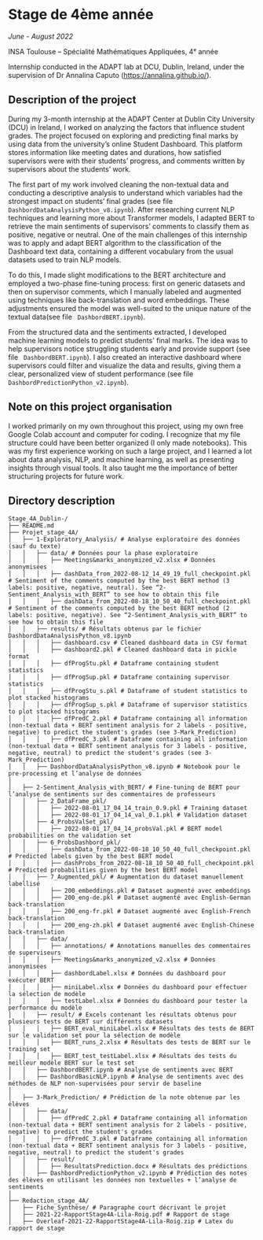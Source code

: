 # Stage de 4ème année 

*June - August 2022*

INSA Toulouse – Spécialité Mathématiques Appliquées, 4ᵉ année

Internship conducted in the ADAPT lab at DCU, Dublin, Ireland, under the supervision of Dr Annalina Caputo (https://annalina.github.io/).

## Description of the project

During my 3-month internship at the ADAPT Center at Dublin City University (DCU) in Ireland, I worked on analyzing the factors that influence student grades. The project focused on exploring and predicting final marks by using data from the university’s online Student Dashboard. This platform stores information like meeting dates and durations, how satisfied supervisors were with their students’ progress, and comments written by supervisors about the students’ work.

The first part of my work involved cleaning the non-textual data and conducting a descriptive analysis to understand which variables had the strongest impact on students’ final grades (see file `DashbordDataAnalysisPython_v8.ipynb`). After researching current NLP techniques and learning more about Transformer models, I adapted BERT to retrieve the main sentiments of supervisors’ comments to classify them as positive, negative or neutral. One of the main challenges of this internship was to apply and adapt BERT algorithm to the classification of the Dashboard text data, containing a different vocabulary from the usual datasets used to train NLP models.

To do this, I made slight modifications to the BERT architecture and employed a two-phase fine-tuning process: first on generic datasets and then on supervisor comments, which I manually labeled and augmented using techniques like back-translation and word embeddings. These adjustments ensured the model was well-suited to the unique nature of the textual data(see file ` DashbordBERT.ipynb`).

From the structured data and the sentiments extracted, I developed machine learning models to predict students' final marks. The idea was to help supervisors notice struggling students early and provide support (see file ` DashbordBERT.ipynb`).
I also created an interactive dashboard where supervisors could filter and visualize the data and results, giving them a clear, personalized view of student performance (see file ` DashbordPredictionPython_v2.ipynb`).


## Note on this project organisation 

I worked primarily on my own throughout this project, using my own free Google Colab account and computer for coding. I recognize that my file structure could have been better organized (I only made notebooks). 
This was my first experience working on such a large project, and I learned a lot about data analysis, NLP, and machine learning, as well as presenting insights through visual tools. It also taught me the importance of better structuring projects for future work.

## Directory description
```
Stage_4A_Dublin-/
├── README.md            
├── Projet_stage_4A/
│   ├── 1-Exploratory_Analysis/ # Analyse exploratoire des données (sauf du texte)
│   │   ├── data/ # Données pour la phase exploratoire 
│   │   │   ├── Meetings&marks_anonymized_v2.xlsx # Données anonymisées 
│   │   │   ├── dashData_from_2022-08-12_14_49_19_full_checkpoint.pkl # Sentiment of the comments computed by the best BERT method (3 labels: positive, negative, neutral). See “2-Sentiment_Analysis_with_BERT” to see how to obtain this file
│   │   │   ├── dashData_from_2022-08-18_10_50_40_full_checkpoint.pkl # Sentiment of the comments computed by the best BERT method (2 labels: positive, negative). See “2-Sentiment_Analysis_with_BERT” to see how to obtain this file
│   │   ├── results/ # Résultats obtenus par le fichier DashbordDataAnalysisPython_v8.ipynb
│   │   │   ├── dashboard.csv # Cleaned dashboard data in CSV format 
│   │   │   ├── dashboard2.pkl # Cleaned dashboard data in pickle format 
│   │   │   ├── dfProgStu.pkl # Dataframe containing student statistics
│   │   │   ├── dfProgSup.pkl # Dataframe containing supervisor statistics
│   │   │   ├── dfProgStu_s.pkl # Dataframe of student statistics to plot stacked histograms
│   │   │   ├── dfProgSup_s.pkl # Dataframe of supervisor statistics to plot stacked histograms
│   │   │   ├── dfPredC_2.pkl # Dataframe containing all information (non-textual data + BERT sentiment analysis for 2 labels - positive, negative) to predict the student's grades (see 3-Mark_Prediction)
│   │   │   ├── dfPredC_3.pkl # Dataframe containing all information (non-textual data + BERT sentiment analysis for 3 labels - positive, negative, neutral) to predict the student's grades (see 3-Mark_Prediction)
│   │   ├── DashbordDataAnalysisPython_v8.ipynb # Notebook pour le pre-processing et l’analyse de données 
│
│   ├── 2-Sentiment_Analysis_with_BERT/ # Fine-tuning de BERT pour l’analyse de sentiments sur des commentaires de professeurs 
│   │   ├── 2_DataFrame_pkl/
│   │   │   ├── 2022-08-01_17_04_14_train_0.9.pkl # Training dataset
│   │   │   ├── 2022-08-01_17_04_14_val_0.1.pkl # Validation dataset 
│   │   ├── 4_ProbsValSet_pkl/
│   │   │   ├── 2022-08-01_17_04_14_probsVal.pkl # BERT model probabilities on the validation set
│   │   ├── 6_ProbsDashbord_pkl/
│   │   │   ├── dashData_from_2022-08-18_10_50_40_full_checkpoint.pkl # Predicted labels given by the best BERT model
│   │   │   ├── dashProbs_from_2022-08-18_10_50_40_full_checkpoint.pkl # Predicted probabilities given by the best BERT model
│   │   ├── 7_Augmented_pkl/ # Augmentation du dataset manuellement labellisé
│   │   │   ├── 200_embeddings.pkl # Dataset augmenté avec embeddings
│   │   │   ├── 200_eng-de.pkl # Dataset augmenté avec English-German back-translation 
│   │   │   ├── 200_eng-fr.pkl # Dataset augmenté avec English-French back-translation 
│   │   │   ├── 200_eng-zh.pkl # Dataset augmenté avec English-Chinese back-translation 
│   │   ├── data/
│   │   │   ├── annotations/ # Annotations manuelles des commentaires de superviseurs
│   │   │   ├── Meetings&marks_anonymized_v2.xlsx # Données anonymisées 
│   │   │   ├── dashbordLabel.xlsx # Données du dashboard pour exécuter BERT 
│   │   │   ├── miniLabel.xlsx # Données du dashboard pour effectuer la sélection de modèle
│   │   │   ├── testLabel.xlsx # Données du dashboard pour tester la performance du modèle 
│   │   ├── result/ # Excels contenant les résultats obtenus pour plusieurs tests de BERT sur différents datasets
│   │   │   ├── BERT_eval_miniLabel.xlsx # Résultats des tests de BERT sur le validation set pour la sélection de modèle
│   │   │   ├── BERT_runs_2.xlsx # Résultats des tests de BERT sur le training set
│   │   │   ├── BERT_test_testLabel.xlsx # Résultats des tests du meilleur modèle BERT sur le test set
│   │   ├── DashbordBERT.ipynb # Analyse de sentiments avec BERT
│   │   ├── DashbordBasicNLP.ipynb # Analyse de sentiments avec des méthodes de NLP non-supervisées pour servir de baseline
│
│   ├── 3-Mark_Prediction/ # Prédiction de la note obtenue par les élèves
│   │   ├── data/
│   │   │   ├── dfPredC_2.pkl # Dataframe containing all information (non-textual data + BERT sentiment analysis for 2 labels - positive, negative) to predict the student's grades
│   │   │   ├── dfPredC_3.pkl # Dataframe containing all information (non-textual data + BERT sentiment analysis for 3 labels - positive, negative, neutral) to predict the student's grades
│   │   ├── result/
│   │   │   ├── ResultatsPrediction.docx # Résultats des prédictions 
│   │   ├── DashbordPredictionPython_v2.ipynb # Prédiction des notes des élèves en utilisant les données non textuelles + l’analyse de sentiments 
│
├── Redaction_stage_4A/
│   ├── Fiche_Synthèse/ # Paragraphe court décrivant le projet 
│   ├── 2021-22-RapportStage4A-Lila-Roig.pdf # Rapport de stage
│   ├── Overleaf-2021-22-RapportStage4A-Lila-Roig.zip # Latex du rapport de stage

```
